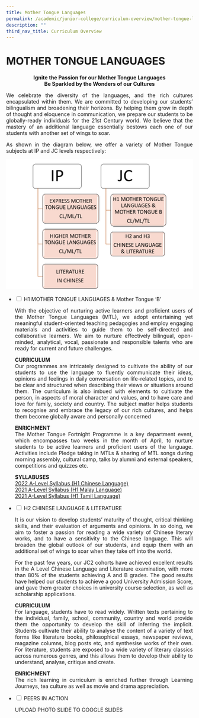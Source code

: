 ```yaml
---
title: Mother Tongue Languages
permalink: /academic/junior-college/curriculum-overview/mother-tongue-languages/
description: ""
third_nav_title: Curriculum Overview
---
```

# MOTHER TONGUE LANGUAGES


<center><b>Ignite the Passion for our Mother Tongue Languages<br>
Be Sparkled by the Wonders of our Cultures</b></centeR>

<p style="text-align: justify;">We celebrate the diversity of the languages, and the rich cultures encapsulated within them. We are committed to developing our students’ bilingualism and broadening their horizons. By helping them grow in depth of thought and eloquence in communication, we prepare our students to be globally-ready individuals for the 21st Century world. We believe that the mastery of an additional language essentially bestows each one of our students with another set of wings to soar.</p>

<p style="text-align: justify;">As shown in the diagram below, we offer a variety of Mother Tongue subjects at IP and JC levels respectively:</p>

![](/images/Academic/Curriculum%20Overview/Mother%20Tongue%20Languages/subject%20diagram.jpg)

<ul class="jekyllcodex_accordion">
  <li>
    <input type="checkbox" id="accordion1">
    <label for="accordion1">H1 MOTHER TONGUE LANGUAGES & Mother Tongue ‘B’</label>
    <div>
			<p style="text-align: justify;">With the objective of nurturing active learners and proficient users of the Mother Tongue Languages (MTL), we adopt entertaining yet meaningful student-oriented teaching pedagogies and employ engaging materials and activities to guide them to be self-directed and collaborative learners. We aim to nurture effectively bilingual, open-minded, analytical, vocal, passionate and responsible talents who are ready for current and future challenges.
</p>
			<p style="text-align: justify;"><b>CURRICULUM</b><br>Our programmes are intricately designed to cultivate the ability of our students to use the language to fluently communicate their ideas, opinions and feelings in daily conversation on life-related topics, and to be clear and structured when describing their views or situations around them. The curriculum is also imbued with elements to cultivate the person, in aspects of moral character and values, and to have care and love for family, society and country. The subject matter helps students to recognise and embrace the legacy of our rich cultures, and helps them become globally aware and personally concerned</p>
			<p style="text-align: justify;"><b>ENRICHMENT</b><br>The Mother Tongue Fortnight Programme is a key department event, which encompasses two weeks in the month of April, to nurture students to be active learners and proficient users of the language. Activities include Pledge taking in MTLs & sharing of MTL songs during morning assembly, cultural camp, talks by alumni and external speakers, competitions and quizzes etc.</p>
					<p><b>SYLLABUSES</b><br><a href="/files/Academic/Curriculum/Mother%20Tongue%20Languages/8655_y22_sy.pdf" target="_blank">2022 A-Level Syllabus (H1 Chinese Language)</a><br><a href="/files/Academic/Curriculum/Mother%20Tongue%20Languages/8656_y21_sy.pdf" target="_blank">2021 A-Level Syllabus (H1 Malay Language)</a><br><a href="/files/Academic/Curriculum/Mother%20Tongue%20Languages/8657_y21_sy.pdf" target="_blank">2021 A-Level Syllabus (H1 Tamil Language)</a></p>
    </div>
	</li> 
  <li>
    <input type="checkbox" id="accordion2">
    <label for="accordion2">H2 CHINESE LANGUAGE & LITERATURE</label>
    <div>
			<p style="text-align: justify;">It is our vision to develop students’ maturity of thought, critical thinking skills, and their evaluation of arguments and opinions. In so doing, we aim to foster a passion for reading a wide variety of Chinese literary works, and to have a sensitivity to the Chinese language. This will broaden the global outlook of our students, and equip them with an additional set of wings to soar when they take off into the world.</p>
			<p style="text-align: justify;">For the past few years, our JC2 cohorts have achieved excellent results in the A Level Chinese Language and Literature examination, with more than 80% of the students achieving A and B grades. The good results have helped our students to achieve a good University Admission Score, and gave them greater choices in university course selection, as well as scholarship applications.</p>
			<p style="text-align: justify;"><b>CURRICULUM</b><br>For language, students have to read widely. Written texts pertaining to the individual, family, school, community, country and world provide them the opportunity to develop the skill of inferring the implicit. Students cultivate their ability to analyse the content of a variety of text forms like literature books, philosophical essays, newspaper reviews, magazine columns, blog posts etc, and synthesise works of their own. For literature, students are exposed to a wide variety of literary classics across numerous genres, and this allows them to develop their ability to understand, analyse, critique and create.</p>
			<p style="text-align: justify;"><b>ENRICHMENT</b><br>The rich learning in curriculum is enriched further through Learning Journeys, tea culture as well as movie and drama appreciation.</p>
    </div>
	</li> 
		</li> 
  <li>
    <input type="checkbox" id="accordion3">
    <label for="accordion3">PEERS IN ACTION</label>
    <div>
			<p style="text-align: justify;"> UPLOAD PHOTO SLIDE TO GOOGLE SLIDES</p>
    </div>
	</li> 
	</ul>